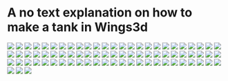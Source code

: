 # A no text explanation on how to make a tank in Wings3d #

<a href='http://img219.imageshack.us/i/screenshot010to.png/'><img src='http://img219.imageshack.us/img219/1181/screenshot010to.th.png' border='0' /></a>
<a href='http://img690.imageshack.us/i/screenshot011t.png/'><img src='http://img690.imageshack.us/img690/8166/screenshot011t.th.png' border='0' /></a>
<a href='http://img404.imageshack.us/i/screenshot012m.png/'><img src='http://img404.imageshack.us/img404/835/screenshot012m.th.png' border='0' /></a>
<a href='http://img638.imageshack.us/i/screenshot013a.png/'><img src='http://img638.imageshack.us/img638/2316/screenshot013a.th.png' border='0' /></a>
<a href='http://img177.imageshack.us/i/screenshot014bs.png/'><img src='http://img177.imageshack.us/img177/9294/screenshot014bs.th.png' border='0' /></a>
<a href='http://img508.imageshack.us/i/screenshot015y.png/'><img src='http://img508.imageshack.us/img508/5121/screenshot015y.th.png' border='0' /></a>
<a href='http://img259.imageshack.us/i/screenshot016q.png/'><img src='http://img259.imageshack.us/img259/1667/screenshot016q.th.png' border='0' /></a>
<a href='http://img221.imageshack.us/i/screenshot017m.png/'><img src='http://img221.imageshack.us/img221/6417/screenshot017m.th.png' border='0' /></a>
<a href='http://img88.imageshack.us/i/screenshot018.png/'><img src='http://img88.imageshack.us/img88/9665/screenshot018.th.png' border='0' /></a>
<a href='http://img836.imageshack.us/i/screenshot019b.png/'><img src='http://img836.imageshack.us/img836/7272/screenshot019b.th.png' border='0' /></a>
<a href='http://img137.imageshack.us/i/screenshot020b.png/'><img src='http://img137.imageshack.us/img137/4928/screenshot020b.th.png' border='0' /></a>
<a href='http://img541.imageshack.us/i/screenshot022w.png/'><img src='http://img541.imageshack.us/img541/7533/screenshot022w.th.png' border='0' /></a>
<a href='http://img412.imageshack.us/i/screenshot020e.png/'><img src='http://img412.imageshack.us/img412/1171/screenshot020e.th.png' border='0' /></a>
<a href='http://img695.imageshack.us/i/screenshot020t.png/'><img src='http://img695.imageshack.us/img695/5349/screenshot020t.th.png' border='0' /></a>
<a href='http://img409.imageshack.us/i/screenshot023.png/'><img src='http://img409.imageshack.us/img409/4367/screenshot023.th.png' border='0' /></a>
<a href='http://img404.imageshack.us/i/screenshot024t.png/'><img src='http://img404.imageshack.us/img404/9572/screenshot024t.th.png' border='0' /></a>
<a href='http://img213.imageshack.us/i/screenshot025h.png/'><img src='http://img213.imageshack.us/img213/9590/screenshot025h.th.png' border='0' /></a>
<a href='http://img177.imageshack.us/i/screenshot026d.png/'><img src='http://img177.imageshack.us/img177/1832/screenshot026d.th.png' border='0' /></a>
<a href='http://img524.imageshack.us/i/screenshot026u.png/'><img src='http://img524.imageshack.us/img524/8400/screenshot026u.th.png' border='0' /></a>
<a href='http://img686.imageshack.us/i/screenshot027v.png/'><img src='http://img686.imageshack.us/img686/9883/screenshot027v.th.png' border='0' /></a>
<a href='http://img510.imageshack.us/i/screenshot028.png/'><img src='http://img510.imageshack.us/img510/7405/screenshot028.th.png' border='0' /></a>
<a href='http://img819.imageshack.us/i/screenshot029y.png/'><img src='http://img819.imageshack.us/img819/5094/screenshot029y.th.png' border='0' /></a>
<a href='http://img149.imageshack.us/i/screenshot030v.png/'><img src='http://img149.imageshack.us/img149/9414/screenshot030v.th.png' border='0' /></a>
<a href='http://img214.imageshack.us/i/screenshot030c.png/'><img src='http://img214.imageshack.us/img214/9651/screenshot030c.th.png' border='0' /></a>
<a href='http://img543.imageshack.us/i/screenshot031b.png/'><img src='http://img543.imageshack.us/img543/643/screenshot031b.th.png' border='0' /></a>
<a href='http://img2.imageshack.us/i/screenshot032q.png/'><img src='http://img2.imageshack.us/img2/944/screenshot032q.th.png' border='0' /></a>
<a href='http://img521.imageshack.us/i/screenshot033l.png/'><img src='http://img521.imageshack.us/img521/8015/screenshot033l.th.png' border='0' /></a>
<a href='http://img219.imageshack.us/i/screenshot034q.png/'><img src='http://img219.imageshack.us/img219/860/screenshot034q.th.png' border='0' /></a>
<a href='http://img257.imageshack.us/i/screenshot035r.png/'><img src='http://img257.imageshack.us/img257/769/screenshot035r.th.png' border='0' /></a>
<a href='http://img139.imageshack.us/i/screenshot036r.png/'><img src='http://img139.imageshack.us/img139/4687/screenshot036r.th.png' border='0' /></a>
<a href='http://img808.imageshack.us/i/screenshot037w.png/'><img src='http://img808.imageshack.us/img808/9225/screenshot037w.th.png' border='0' /></a>
<a href='http://img96.imageshack.us/i/screenshot037i.png/'><img src='http://img96.imageshack.us/img96/5618/screenshot037i.th.png' border='0' /></a>
<a href='http://img219.imageshack.us/i/screenshot038.png/'><img src='http://img219.imageshack.us/img219/3931/screenshot038.th.png' border='0' /></a>
<a href='http://img153.imageshack.us/i/screenshot039s.png/'><img src='http://img153.imageshack.us/img153/456/screenshot039s.th.png' border='0' /></a>
<a href='http://img222.imageshack.us/i/screenshot040j.png/'><img src='http://img222.imageshack.us/img222/9558/screenshot040j.th.png' border='0' /></a>
<a href='http://img836.imageshack.us/i/screenshot041x.png/'><img src='http://img836.imageshack.us/img836/7387/screenshot041x.th.png' border='0' /></a>
<a href='http://img180.imageshack.us/i/screenshot042p.png/'><img src='http://img180.imageshack.us/img180/2613/screenshot042p.th.png' border='0' /></a>
<a href='http://img403.imageshack.us/i/screenshot043.png/'><img src='http://img403.imageshack.us/img403/1774/screenshot043.th.png' border='0' /></a>
<a href='http://img375.imageshack.us/i/screenshot044p.png/'><img src='http://img375.imageshack.us/img375/4422/screenshot044p.th.png' border='0' /></a>
<a href='http://img209.imageshack.us/i/screenshot045.png/'><img src='http://img209.imageshack.us/img209/5949/screenshot045.th.png' border='0' /></a>
<a href='http://img412.imageshack.us/i/screenshot046.png/'><img src='http://img412.imageshack.us/img412/1307/screenshot046.th.png' border='0' /></a>
<a href='http://img259.imageshack.us/i/screenshot046.png/'><img src='http://img259.imageshack.us/img259/1307/screenshot046.th.png' border='0' /></a>
<a href='http://img408.imageshack.us/i/screenshot047r.png/'><img src='http://img408.imageshack.us/img408/7913/screenshot047r.th.png' border='0' /></a>
<a href='http://img829.imageshack.us/i/screenshot048r.png/'><img src='http://img829.imageshack.us/img829/1770/screenshot048r.th.png' border='0' /></a>
<a href='http://img695.imageshack.us/i/screenshot049w.png/'><img src='http://img695.imageshack.us/img695/2783/screenshot049w.th.png' border='0' /></a>
<a href='http://img99.imageshack.us/i/screenshot049.png/'><img src='http://img99.imageshack.us/img99/9518/screenshot049.th.png' border='0' /></a>
<a href='http://img403.imageshack.us/i/screenshot050.png/'><img src='http://img403.imageshack.us/img403/6563/screenshot050.th.png' border='0' /></a>
<a href='http://img219.imageshack.us/i/screenshot051y.png/'><img src='http://img219.imageshack.us/img219/5387/screenshot051y.th.png' border='0' /></a>
<a href='http://img145.imageshack.us/i/screenshot052p.png/'><img src='http://img145.imageshack.us/img145/706/screenshot052p.th.png' border='0' /></a>
<a href='http://img221.imageshack.us/i/screenshot053.png/'><img src='http://img221.imageshack.us/img221/2395/screenshot053.th.png' border='0' /></a>
<a href='http://img219.imageshack.us/i/screenshot054.png/'><img src='http://img219.imageshack.us/img219/4814/screenshot054.th.png' border='0' /></a>
<a href='http://img842.imageshack.us/i/screenshot055t.png/'><img src='http://img842.imageshack.us/img842/6823/screenshot055t.th.png' border='0' /></a>
<a href='http://img233.imageshack.us/i/screenshot056.png/'><img src='http://img233.imageshack.us/img233/3862/screenshot056.th.png' border='0' /></a>
<a href='http://img834.imageshack.us/i/screenshot057t.png/'><img src='http://img834.imageshack.us/img834/6559/screenshot057t.th.png' border='0' /></a>
<a href='http://img221.imageshack.us/i/screenshot058u.png/'><img src='http://img221.imageshack.us/img221/6376/screenshot058u.th.png' border='0' /></a>
<a href='http://img203.imageshack.us/i/screenshot059k.png/'><img src='http://img203.imageshack.us/img203/3771/screenshot059k.th.png' border='0' /></a>
<a href='http://img403.imageshack.us/i/screenshot060o.png/'><img src='http://img403.imageshack.us/img403/5163/screenshot060o.th.png' border='0' /></a>
<a href='http://img221.imageshack.us/i/screenshot061.png/'><img src='http://img221.imageshack.us/img221/9288/screenshot061.th.png' border='0' /></a>
<a href='http://img716.imageshack.us/i/screenshot062v.png/'><img src='http://img716.imageshack.us/img716/3931/screenshot062v.th.png' border='0' /></a>
<a href='http://img137.imageshack.us/i/screenshot063i.png/'><img src='http://img137.imageshack.us/img137/9571/screenshot063i.th.png' border='0' /></a>
<a href='http://img820.imageshack.us/i/screenshot063o.png/'><img src='http://img820.imageshack.us/img820/1394/screenshot063o.th.png' border='0' /></a>
<a href='http://img180.imageshack.us/i/screenshot064p.png/'><img src='http://img180.imageshack.us/img180/6904/screenshot064p.th.png' border='0' /></a>
<a href='http://img521.imageshack.us/i/screenshot065o.png/'><img src='http://img521.imageshack.us/img521/1306/screenshot065o.th.png' border='0' /></a>
<a href='http://img257.imageshack.us/i/screenshot066g.png/'><img src='http://img257.imageshack.us/img257/373/screenshot066g.th.png' border='0' /></a>
<a href='http://img832.imageshack.us/i/screenshot067.png/'><img src='http://img832.imageshack.us/img832/654/screenshot067.th.png' border='0' /></a>
<a href='http://img836.imageshack.us/i/screenshot074u.png/'><img src='http://img836.imageshack.us/img836/5944/screenshot074u.th.png' border='0' /></a>
<a href='http://img828.imageshack.us/i/screenshot075.png/'><img src='http://img828.imageshack.us/img828/4318/screenshot075.th.png' border='0' /></a>
<a href='http://img714.imageshack.us/i/screenshot076x.png/'><img src='http://img714.imageshack.us/img714/921/screenshot076x.th.png' border='0' /></a>
<a href='http://img839.imageshack.us/i/screenshot077.png/'><img src='http://img839.imageshack.us/img839/6619/screenshot077.th.png' border='0' /></a>
<a href='http://img177.imageshack.us/i/screenshot078.png/'><img src='http://img177.imageshack.us/img177/5669/screenshot078.th.png' border='0' /></a>
<a href='http://img837.imageshack.us/i/screenshot079g.png/'><img src='http://img837.imageshack.us/img837/9553/screenshot079g.th.png' border='0' /></a>
<a href='http://img230.imageshack.us/i/screenshot080.png/'><img src='http://img230.imageshack.us/img230/2336/screenshot080.th.png' border='0' /></a>
<a href='http://img209.imageshack.us/i/screenshot081a.png/'><img src='http://img209.imageshack.us/img209/2729/screenshot081a.th.png' border='0' /></a>
<a href='http://img801.imageshack.us/i/screenshot081d.png/'><img src='http://img801.imageshack.us/img801/5880/screenshot081d.th.png' border='0' /></a>
<a href='http://img403.imageshack.us/i/screenshot082m.png/'><img src='http://img403.imageshack.us/img403/8338/screenshot082m.th.png' border='0' /></a>
<a href='http://img375.imageshack.us/i/screenshot083n.png/'><img src='http://img375.imageshack.us/img375/357/screenshot083n.th.png' border='0' /></a>
<a href='http://img715.imageshack.us/i/screenshot084c.png/'><img src='http://img715.imageshack.us/img715/4907/screenshot084c.th.png' border='0' /></a>
<a href='http://img101.imageshack.us/i/screenshot085i.png/'><img src='http://img101.imageshack.us/img101/9404/screenshot085i.th.png' border='0' /></a>